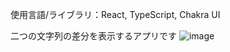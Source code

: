 使用言語/ライブラリ：React, TypeScript, Chakra UI

二つの文字列の差分を表示するアプリです
![image](https://github.com/ishikawa0400/diff-checker/assets/151942413/42e4fbcc-2aab-45b4-b59e-df9b4234ce90)
